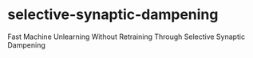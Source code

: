 # selective-synaptic-dampening
Fast Machine Unlearning Without Retraining Through Selective Synaptic Dampening
